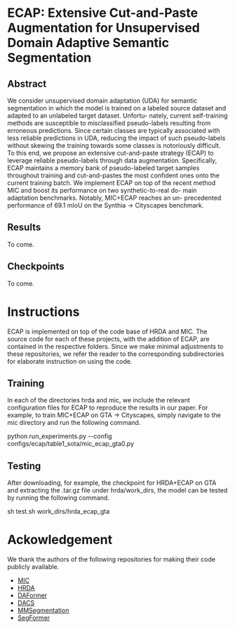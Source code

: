 # ECAP: Extensive Cut-and-Paste Augmentation for Unsupervised Domain Adaptive Semantic Segmentation

## Abstract
We consider unsupervised domain adaptation (UDA) for semantic
segmentation in which the model is trained on a labeled source
dataset and adapted to an unlabeled target dataset. Unfortu-
nately, current self-training methods are susceptible to misclassified
pseudo-labels resulting from erroneous predictions. Since certain
classes are typically associated with less reliable predictions in
UDA, reducing the impact of such pseudo-labels without skewing
the training towards some classes is notoriously difficult. To this end,
we propose an extensive cut-and-paste strategy (ECAP) to leverage
reliable pseudo-labels through data augmentation. Specifically,
ECAP maintains a memory bank of pseudo-labeled target samples
throughout training and cut-and-pastes the most confident ones onto
the current training batch. We implement ECAP on top of the recent
method MIC and boost its performance on two synthetic-to-real do-
main adaptation benchmarks. Notably, MIC+ECAP reaches an un-
precedented performance of 69.1 mIoU on the Synthia $\rightarrow$ Cityscapes
benchmark.

## Results
To come.
## Checkpoints
To come.

# Instructions
ECAP is implemented on top of the code base of HRDA and MIC.
The source code for each of these projects, with the addition of ECAP, are contained in the respective folders. Since we make minimal adjustments to these repositories, we refer the reader to the corresponding subdirectories for elaborate instruction on using the code.
## Training
In each of the directories hrda and mic, we include the relevant configuration files for ECAP to reproduce the results in our paper. For example, to train MIC+ECAP on GTA $\rightarrow$ Cityscapes, simply navigate to the mic directory and run the following command.

python run_experiments.py --config configs/ecap/table1_sota/mic_ecap_gta0.py

## Testing
After downloading, for example, the checkpoint for HRDA+ECAP on GTA and extracting the .tar.gz file under hrda/work_dirs, the model can be tested by running the following command.

sh test.sh work_dirs/hrda_ecap_gta


# Ackowledgement
We thank the authors of the following repositories for making their code publicly available.

* [MIC](https://github.com/lhoyer/MIC)
* [HRDA](https://github.com/lhoyer/HRDA)
* [DAFormer](https://github.com/lhoyer/DAFormer)
* [DACS](https://github.com/vikolss/DACS)
* [MMSegmentation](https://github.com/open-mmlab/mmsegmentation)
* [SegFormer](https://github.com/NVlabs/SegFormer)
